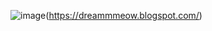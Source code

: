 ![image](https://user-images.githubusercontent.com/96431113/148043077-6cd64823-b8f1-42cb-8046-bfc9345e8275.jpg)(https://dreammmeow.blogspot.com/)

